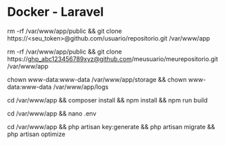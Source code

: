 # Docker - Laravel

rm -rf /var/www/app/public && git clone https://<seu_token>@github.com/usuario/repositorio.git /var/www/app

rm -rf /var/www/app/public && git clone https://ghp_abc123456789xyz@github.com/meusuario/meurepositorio.git /var/www/app

chown www-data:www-data /var/www/app/storage && chown www-data:www-data /var/www/app/logs

cd /var/www/app && composer install && npm install && npm run build

cd /var/www/app && nano .env

cd /var/www/app && php artisan key:generate && php artisan migrate && php artisan optimize
